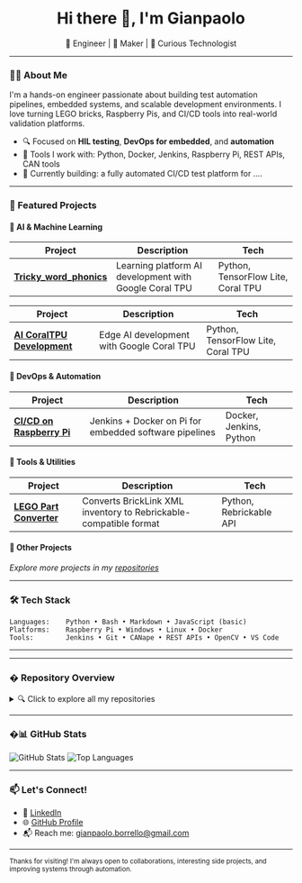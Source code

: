 
<h1 align="center">Hi there 👋, I'm Gianpaolo </h1>

<p align="center">
  🚀 Engineer | 🔧 Maker | 🧠 Curious Technologist  
</p>

---

### 👨‍💻 About Me

I'm a hands-on engineer passionate about building test automation pipelines, embedded systems, and scalable development environments. I love turning LEGO bricks, Raspberry Pis, and CI/CD tools into real-world validation platforms.

- 🔍 Focused on **HIL testing**, **DevOps for embedded**, and **automation**
- 🧰 Tools I work with: Python, Docker, Jenkins, Raspberry Pi, REST APIs, CAN tools
- 🎯 Currently building: a fully automated CI/CD test platform for ....

---

### 🌟 Featured Projects

#### 🤖 AI & Machine Learning
| Project | Description | Tech |
|--------|-------------|------|
| [**Tricky_word_phonics**](https://github.com/Gianpy99/Tricky_word_phonics) | Learning platform AI development with Google Coral TPU | Python, TensorFlow Lite, Coral TPU |

| Project | Description | Tech |
|--------|-------------|------|
| [**AI CoralTPU Development**](https://github.com/Gianpy99/AI_CoralTPU_Development) | Edge AI development with Google Coral TPU | Python, TensorFlow Lite, Coral TPU |

#### 🔧 DevOps & Automation  
| Project | Description | Tech |
|--------|-------------|------|
| [**CI/CD on Raspberry Pi**](https://github.com/Gianpy99/CI_CD_Validation) | Jenkins + Docker on Pi for embedded software pipelines | Docker, Jenkins, Python |

#### 🧱 Tools & Utilities
| Project | Description | Tech |
|--------|-------------|------|
| [**LEGO Part Converter**](https://github.com/Gianpy99/Lego_Bricklink) | Converts BrickLink XML inventory to Rebrickable-compatible format | Python, Rebrickable API |

#### 📱 Other Projects
*Explore more projects in my [repositories](https://github.com/Gianpy99?tab=repositories)*

---

### 🛠 Tech Stack
```text
Languages:    Python • Bash • Markdown • JavaScript (basic)
Platforms:    Raspberry Pi • Windows • Linux • Docker
Tools:        Jenkins • Git • CANape • REST APIs • OpenCV • VS Code
```
---

---

### � Repository Overview

<details>
<summary>🔍 Click to explore all my repositories</summary>

#### AI & Machine Learning
- 🧠 **AI_CoralTPU_Development** - Edge AI with Google Coral TPU
- 🤖 *[Add your ML/AI projects here]*

#### DevOps & Infrastructure  
- 🔧 **jenkins-pi** - CI/CD automation on Raspberry Pi
- 🐳 *[Add your DevOps projects here]*

#### Tools & Utilities
- 🧱 **bricklink-rebrickable** - LEGO inventory converter
- ⚒️ *[Add your utility projects here]*

#### Learning & Experiments
- 📚 *[Add your learning projects here]*
- 🔬 *[Add your experimental projects here]*

</details>

---

### �📊 GitHub Stats

![GitHub Stats](https://github-readme-stats.vercel.app/api?username=gianpy99&show_icons=true&theme=tokyonight)
![Top Languages](https://github-readme-stats.vercel.app/api/top-langs/?username=gianpy99&layout=compact&theme=tokyonight)

---

### 📫 Let's Connect!

- 💼 [LinkedIn](https://www.linkedin.com/in/gianpaolo-borrello)
- 🌐 [GitHub Profile](https://github.com/Gianpy99)
- 📬 Reach me: gianpaolo.borrello@gmail.com

---

<sub>Thanks for visiting! I'm always open to collaborations, interesting side projects, and improving systems through automation.</sub>
